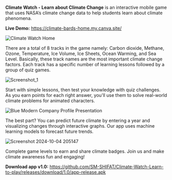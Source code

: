 **Climate Watch - Learn about Climate Change** 
is an interactive mobile game that uses NASA’s climate change data to help students learn about climate phenomena.

**Live Demo:** https://climate-bards-home.my.canva.site/ 

![Climate Watch Home](https://github.com/user-attachments/assets/97ce9fcc-6ea3-4d73-86d2-bc62c09aeed4)

There are a total of 8 tracks in the game namely: Carbon dioxide, Methane, Ozone, Temperature, Ice Volume, Ice Sheets, Ocean Warming, and Sea Level. Basically, these track names are the most important climate change factors. Each track has a specific number of learning lessons followed by a group of quiz games.

![Screenshot_1](https://github.com/user-attachments/assets/dbde2970-5663-40cb-98ae-c67df01e1008)

Start with simple lessons, then test your knowledge with quiz challenges. As you earn points for each right answer, you'll use them to solve real-world climate problems for animated characters.

![Blue Modern Company Profile Presentation](https://github.com/user-attachments/assets/3141ada8-2de4-4f72-81c7-65944aa0a3d4)

The best part? You can predict future climate by entering a year and visualizing changes through interactive graphs. Our app uses machine learning models to forecast future trends.

![Screenshot 2024-10-04 205147](https://github.com/user-attachments/assets/3d832589-f24f-48cc-b8d5-984eec169a5a)

Complete game levels to earn and share climate badges. Join us and make climate awareness fun and engaging!


**Download app v1.0:** https://github.com/SM-SHIFAT/Climate-Watch-Learn-to-play/releases/download/1.0/app-release.apk
